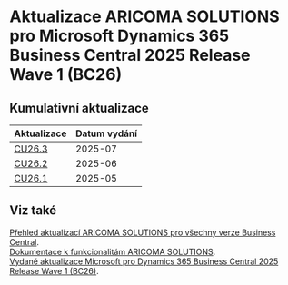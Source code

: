 # Aktualizace ARICOMA SOLUTIONS pro Microsoft Dynamics 365 Business Central 2025 Release Wave 1 (BC26)

## Kumulativní aktualizace

|Aktualizace |Datum vydání  |
|---------|---------|
|[CU26.3](2025-07-CU26.03-Changes_details.md) |2025-07 |
|[CU26.2](2025-06-CU26.02-Changes_details.md) |2025-06 |
|[CU26.1](2025-05-CU26.01-Changes_details.md) |2025-05 |



## Viz také

[Přehled aktualizací ARICOMA SOLUTIONS pro všechny verze Business Central](../../index.md).  
[Dokumentace k funkcionalitám ARICOMA SOLUTIONS](https://aricoma.com/docs/cs-cz/dynamics365/business-central/Solutions/solutions.html).  
[Vydané aktualizace Microsoft pro Dynamics 365 Business Central 2025 Release Wave 1 (BC26)](https://learn.microsoft.com/en-us/dynamics365/business-central/dev-itpro/whatsnew/overview).  
